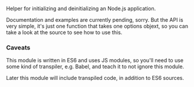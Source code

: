 Helper for initializing and deinitializing an Node.js application.

Documentation and examples are currently pending, sorry. But the API is very simple,
it's just one function that takes one options objext, so you can take a look at the
source to see how to use this.

### Caveats

This module is written in ES6 and uses JS modules, so you'll need to use some kind 
of transpiler, e.g. Babel, and teach it to not ignore this module.

Later this module will include transpiled code, in addition to ES6 sources.
